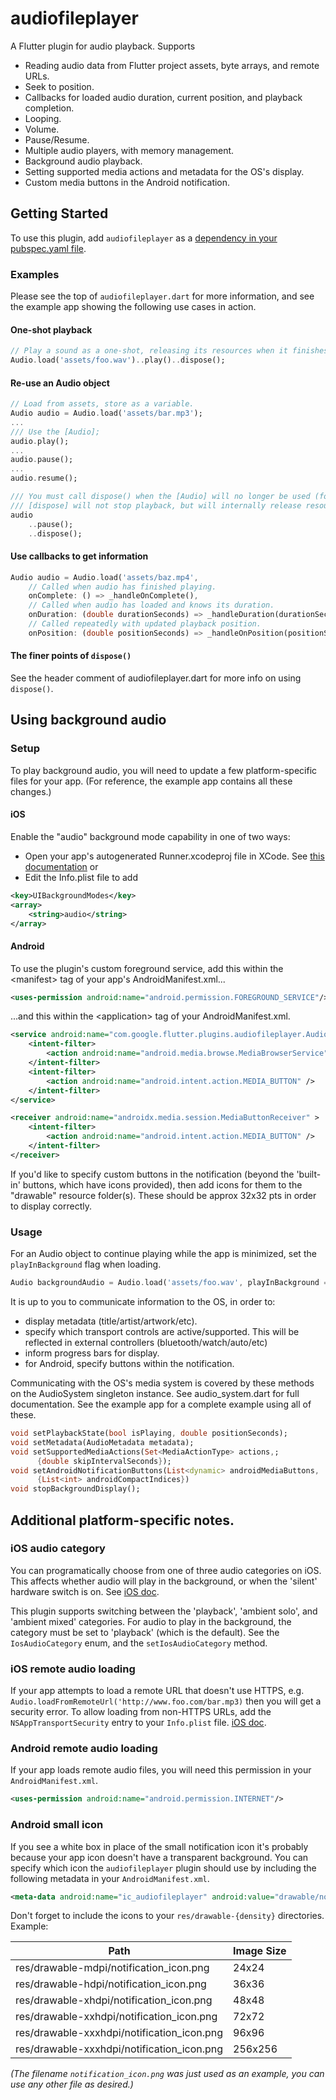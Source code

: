 # audiofileplayer

A Flutter plugin for audio playback.
Supports
  * Reading audio data from Flutter project assets, byte arrays, and remote URLs.
  * Seek to position.
  * Callbacks for loaded audio duration, current position, and playback completion.
  * Looping.
  * Volume.
  * Pause/Resume.
  * Multiple audio players, with memory management.
  * Background audio playback.
  * Setting supported media actions and metadata for the OS's display.
  * Custom media buttons in the Android notification.

## Getting Started

To use this plugin, add `audiofileplayer` as a [dependency in your pubspec.yaml file](https://flutter.io/platform-plugins/).

### Examples

Please see the top of `audiofileplayer.dart` for more information, and see the example app showing the following use cases
in action.

#### One-shot playback

``` dart
// Play a sound as a one-shot, releasing its resources when it finishes playing.
Audio.load('assets/foo.wav')..play()..dispose();
```

#### Re-use an Audio object
``` dart
// Load from assets, store as a variable.
Audio audio = Audio.load('assets/bar.mp3');
...
/// Use the [Audio];
audio.play();
...
audio.pause();
...
audio.resume();

/// You must call dispose() when the [Audio] will no longer be used (for example, in State.dispose()). Note that
/// [dispose] will not stop playback, but will internally release resources once the audio finishes playing.
audio
    ..pause();
    ..dispose();
```

#### Use callbacks to get information
```dart
Audio audio = Audio.load('assets/baz.mp4',
    // Called when audio has finished playing.
    onComplete: () => _handleOnComplete(),
    // Called when audio has loaded and knows its duration.
    onDuration: (double durationSeconds) => _handleDuration(durationSeconds),
    // Called repeatedly with updated playback position.
    onPosition: (double positionSeconds) => _handleOnPosition(positionSeconds));

```

#### The finer points of `dispose()`
See the header comment of audiofileplayer.dart for more info on using `dispose()`.

## Using background audio

### Setup

To play background audio, you will need to update a few platform-specific files for your app. (For reference, the example app contains all these changes.)

#### iOS
Enable the "audio" background mode capability in one of two ways:
* Open your app's autogenerated Runner.xcodeproj file in XCode. See [this documentation](https://developer.apple.com/documentation/avfoundation/media_assets_playback_and_editing/creating_a_basic_video_player_ios_and_tvos/enabling_background_audio?language=objc)
or
* Edit the Info.plist file to add
```xml
<key>UIBackgroundModes</key>
<array>
    <string>audio</string>
</array>
```


#### Android
To use the plugin's custom foreground service, add this within the <manifest\> tag of your app's AndroidManifest.xml...
```xml
<uses-permission android:name="android.permission.FOREGROUND_SERVICE"/>
```

...and this within the \<application\> tag of your AndroidManifest.xml.
```xml
<service android:name="com.google.flutter.plugins.audiofileplayer.AudiofileplayerService">
    <intent-filter>
        <action android:name="android.media.browse.MediaBrowserService" />
    </intent-filter>
    <intent-filter>
        <action android:name="android.intent.action.MEDIA_BUTTON" />
    </intent-filter>
</service>

<receiver android:name="androidx.media.session.MediaButtonReceiver" >
    <intent-filter>
        <action android:name="android.intent.action.MEDIA_BUTTON" />
    </intent-filter>
</receiver>
```

If you'd like to specify custom buttons in the notification (beyond the 'built-in' buttons, which have icons provided),
then add icons for them to the "drawable" resource folder(s). These should be approx 32x32 pts in order to display correctly.

### Usage

For an Audio object to continue playing while the app is minimized, set the `playInBackground` flag when loading.
```dart
Audio backgroundAudio = Audio.load('assets/foo.wav', playInBackground = true);
```


It is up to you to communicate information to the OS, in order to:
* display metadata (title/artist/artwork/etc).
* specify which transport controls are active/supported. This will be reflected in external controllers (bluetooth/watch/auto/etc)
* inform progress bars for display.
* for Android, specify buttons within the notification.

Communicating with the OS's media system is covered by these methods on the AudioSystem singleton instance. See audio_system.dart for full documentation. See the example app for a complete example using all of these.

```dart
void setPlaybackState(bool isPlaying, double positionSeconds);
void setMetadata(AudioMetadata metadata);
void setSupportedMediaActions(Set<MediaActionType> actions,;
      {double skipIntervalSeconds});
void setAndroidNotificationButtons(List<dynamic> androidMediaButtons,
      {List<int> androidCompactIndices})
void stopBackgroundDisplay();
```

## Additional platform-specific notes.

### iOS audio category
You can programatically choose from one of three audio categories on iOS. This affects whether audio will play in the background, or when the 'silent' hardware switch is on.
See [iOS doc](https://developer.apple.com/documentation/avfoundation/avaudiosessioncategory?language=objc).

This plugin supports switching between the 'playback', 'ambient solo', and 'ambient mixed' categories. For audio to play in the background, the category must be set to 'playback' (which is the default).
See the `IosAudioCategory` enum, and the `setIosAudioCategory` method.

### iOS remote audio loading
If your app attempts to load a remote URL that doesn't use HTTPS, e.g.
 `Audio.loadFromRemoteUrl('http://www.foo.com/bar.mp3)` then you will get a security error.
 To allow loading from non-HTTPS URLs, add the `NSAppTransportSecurity` entry to your `Info.plist` file. [iOS doc](https://developer.apple.com/documentation/bundleresources/information_property_list/nsapptransportsecurity?language=objc).

### Android remote audio loading
If your app loads remote audio files, you will need this permission in your `AndroidManifest.xml`.
```xml
<uses-permission android:name="android.permission.INTERNET"/>
```

### Android small icon
If you see a white box in place of the small notification icon it's probably because your app icon doesn't have a transparent background.
You can specify which icon the `audiofileplayer` plugin should use by including the following metadata in your `AndroidManifest.xml`.
```xml
<meta-data android:name="ic_audiofileplayer" android:value="drawable/notification_icon" />
```

Don't forget to include the icons to your `res/drawable-{density}` directories. Example:

| Path                                       | Image Size |
| ------------------------------------------ | ---------- |
| res/drawable-mdpi/notification_icon.png    | 24x24      |
| res/drawable-hdpi/notification_icon.png    | 36x36      |
| res/drawable-xhdpi/notification_icon.png   | 48x48      |
| res/drawable-xxhdpi/notification_icon.png  | 72x72      |
| res/drawable-xxxhdpi/notification_icon.png | 96x96      |
| res/drawable-xxxhdpi/notification_icon.png | 256x256    |

_(The filename `notification_icon.png` was just used as an example, you can use any other file as desired.)_